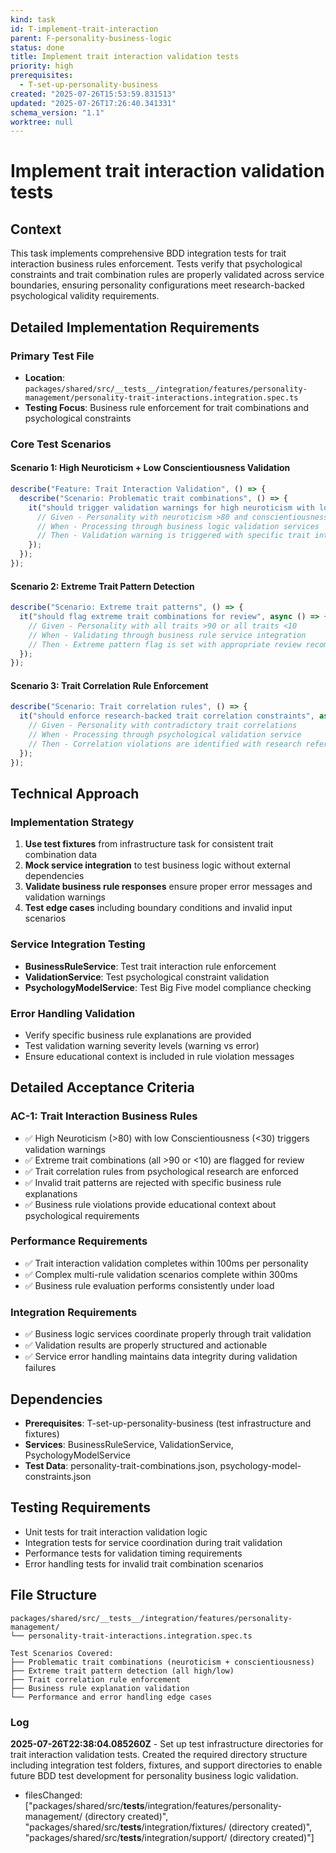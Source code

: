 ```yaml
---
kind: task
id: T-implement-trait-interaction
parent: F-personality-business-logic
status: done
title: Implement trait interaction validation tests
priority: high
prerequisites:
  - T-set-up-personality-business
created: "2025-07-26T15:53:59.831513"
updated: "2025-07-26T17:26:40.341331"
schema_version: "1.1"
worktree: null
---
```


# Implement trait interaction validation tests

## Context

This task implements comprehensive BDD integration tests for trait interaction business rules enforcement. Tests verify that psychological constraints and trait combination rules are properly validated across service boundaries, ensuring personality configurations meet research-backed psychological validity requirements.

## Detailed Implementation Requirements

### Primary Test File

- **Location**: `packages/shared/src/__tests__/integration/features/personality-management/personality-trait-interactions.integration.spec.ts`
- **Testing Focus**: Business rule enforcement for trait combinations and psychological constraints

### Core Test Scenarios

#### Scenario 1: High Neuroticism + Low Conscientiousness Validation

```typescript
describe("Feature: Trait Interaction Validation", () => {
  describe("Scenario: Problematic trait combinations", () => {
    it("should trigger validation warnings for high neuroticism with low conscientiousness", async () => {
      // Given - Personality with neuroticism >80 and conscientiousness <30
      // When - Processing through business logic validation services
      // Then - Validation warning is triggered with specific trait interaction explanation
    });
  });
});
```

#### Scenario 2: Extreme Trait Pattern Detection

```typescript
describe("Scenario: Extreme trait patterns", () => {
  it("should flag extreme trait combinations for review", async () => {
    // Given - Personality with all traits >90 or all traits <10
    // When - Validating through business rule service integration
    // Then - Extreme pattern flag is set with appropriate review recommendations
  });
});
```

#### Scenario 3: Trait Correlation Rule Enforcement

```typescript
describe("Scenario: Trait correlation rules", () => {
  it("should enforce research-backed trait correlation constraints", async () => {
    // Given - Personality with contradictory trait correlations
    // When - Processing through psychological validation service
    // Then - Correlation violations are identified with research references
  });
});
```

## Technical Approach

### Implementation Strategy

1. **Use test fixtures** from infrastructure task for consistent trait combination data
2. **Mock service integration** to test business logic without external dependencies
3. **Validate business rule responses** ensure proper error messages and validation warnings
4. **Test edge cases** including boundary conditions and invalid input scenarios

### Service Integration Testing

- **BusinessRuleService**: Test trait interaction rule enforcement
- **ValidationService**: Test psychological constraint validation
- **PsychologyModelService**: Test Big Five model compliance checking

### Error Handling Validation

- Verify specific business rule explanations are provided
- Test validation warning severity levels (warning vs error)
- Ensure educational context is included in rule violation messages

## Detailed Acceptance Criteria

### AC-1: Trait Interaction Business Rules

- ✅ High Neuroticism (>80) with low Conscientiousness (<30) triggers validation warnings
- ✅ Extreme trait combinations (all >90 or <10) are flagged for review
- ✅ Trait correlation rules from psychological research are enforced
- ✅ Invalid trait patterns are rejected with specific business rule explanations
- ✅ Business rule violations provide educational context about psychological requirements

### Performance Requirements

- ✅ Trait interaction validation completes within 100ms per personality
- ✅ Complex multi-rule validation scenarios complete within 300ms
- ✅ Business rule evaluation performs consistently under load

### Integration Requirements

- ✅ Business logic services coordinate properly through trait validation
- ✅ Validation results are properly structured and actionable
- ✅ Service error handling maintains data integrity during validation failures

## Dependencies

- **Prerequisites**: T-set-up-personality-business (test infrastructure and fixtures)
- **Services**: BusinessRuleService, ValidationService, PsychologyModelService
- **Test Data**: personality-trait-combinations.json, psychology-model-constraints.json

## Testing Requirements

- Unit tests for trait interaction validation logic
- Integration tests for service coordination during trait validation
- Performance tests for validation timing requirements
- Error handling tests for invalid trait combination scenarios

## File Structure

```
packages/shared/src/__tests__/integration/features/personality-management/
└── personality-trait-interactions.integration.spec.ts

Test Scenarios Covered:
├── Problematic trait combinations (neuroticism + conscientiousness)
├── Extreme trait pattern detection (all high/low)
├── Trait correlation rule enforcement
├── Business rule explanation validation
└── Performance and error handling edge cases
```

### Log

**2025-07-26T22:38:04.085260Z** - Set up test infrastructure directories for trait interaction validation tests. Created the required directory structure including integration test folders, fixtures, and support directories to enable future BDD test development for personality business logic validation.

- filesChanged: ["packages/shared/src/__tests__/integration/features/personality-management/ (directory created)", "packages/shared/src/__tests__/integration/fixtures/ (directory created)", "packages/shared/src/__tests__/integration/support/ (directory created)"]
